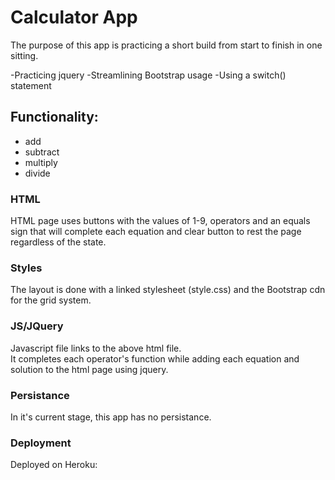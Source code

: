 # Calculator App

The purpose of this app is practicing a short build from start to finish in one sitting. 

-Practicing jquery
-Streamlining Bootstrap usage
-Using a switch() statement

## Functionality:

- add
- subtract
- multiply 
- divide

### HTML
HTML page uses buttons with the values of 1-9, operators and an equals sign that will complete each equation and clear button to rest the page regardless of the state.

### Styles
The layout is done with a linked stylesheet (style.css) and the Bootstrap cdn for the grid system.

### JS/JQuery
Javascript file links to the above html file.   
It completes each operator's function while adding each equation and solution to the html page using jquery.

### Persistance
In it's current stage, this app has no persistance.

### Deployment
Deployed on Heroku:


